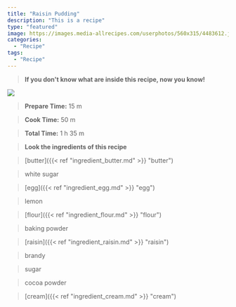 ```yaml
---
title: "Raisin Pudding"
description: "This is a recipe"
type: "featured"
image: https://images.media-allrecipes.com/userphotos/560x315/4483612.jpg
categories: 
  - "Recipe"
tags: 
  - "Recipe"
---
```



>**If you don't know what are inside this recipe, now you know!**

![](../images/Recipes-Banner.jpg)
> **Prepare Time:** 15 m


> **Cook Time:** 50 m


> **Total Time:** 1 h 35 m

> **Look the ingredients of this recipe**

> [butter]({{< ref "ingredient_butter.md" >}} "butter")

> white sugar

> [egg]({{< ref "ingredient_egg.md" >}} "egg")

> lemon

> [flour]({{< ref "ingredient_flour.md" >}} "flour")

> baking powder

> [raisin]({{< ref "ingredient_raisin.md" >}} "raisin")

> brandy

> sugar

> cocoa powder

> [cream]({{< ref "ingredient_cream.md" >}} "cream")

